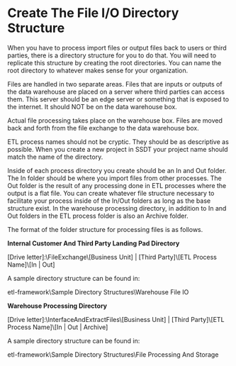 # Create The File I/O Directory Structure

When you have to process import files or output files back to users or third parties, there is a directory structure for you to do that. You will need to replicate this structure by creating the root directories. You can name the root directory to whatever makes sense for your organization.

Files are handled in two separate areas. Files that are inputs or outputs of the data warehouse are placed on a server where third parties can access them. This server should be an edge server or something that is exposed to the internet. It should NOT be on the data warehouse box.

Actual file processing takes place on the warehouse box. Files are moved back and forth from the file exchange to the data warehouse box.

ETL process names should not be cryptic. They should be as descriptive as possible. When you create a new project in SSDT your project name should match the name of the directory.

Inside of each process directory you create should be an In and Out folder. The In folder should be where you import files from other processes. The Out folder is the result of any processing done in ETL processes where the output is a flat file. You can create whatever file structure necessary to facilitate your process inside of the In/Out folders as long as the base structure exist. In the warehouse processing directory, in addition to In and Out folders in the ETL process folder is also an Archive folder.

The format of the folder structure for processing files is as follows.

**Internal Customer And Third Party Landing Pad Directory**

\[Drive letter\]:\FileExchange\\[Business Unit\] \| \[Third Party\]\\[ETL Process Name\]\\[In \| Out\]

A sample directory structure can be found in: 

etl-framework\Sample Directory Structures\Warehouse File IO

**Warehouse Processing Directory**

\[Drive letter\]:\InterfaceAndExtractFiles\\[Business Unit\] \| \[Third Party\]\\[ETL Process Name\]\\[In \| Out \| Archive\]

A sample directory structure can be found in: 

etl-framework\Sample Directory Structures\File Processing And Storage

